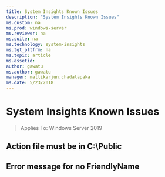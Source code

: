 ```yaml
---
title: System Insights Known Issues
description: "System Insights Known Issues"
ms.custom: na
ms.prod: windows-server
ms.reviewer: na
ms.suite: na
ms.technology: system-insights
ms.tgt_pltfrm: na
ms.topic: article
ms.assetid: 
author: gawatu
ms.author: gawatu
manager: mallikarjun.chadalapaka
ms.date: 5/23/2018
---
```

# System Insights Known Issues

>Applies To: Windows Server 2019

## Action file must be in C:\Public

## Error message for no FriendlyName

## 
